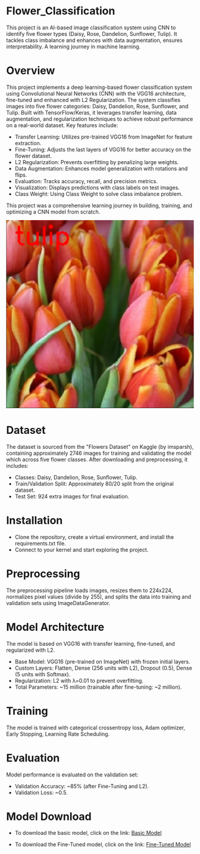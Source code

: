 # Flower_Classification
This project is an AI-based image classification system using CNN to identify five flower types (Daisy, Rose, Dandelion, Sunflower, Tulip). It tackles class imbalance and enhances with data augmentation, ensures interpretability. A learning journey in machine learning.

# Overview
This project implements a deep learning-based flower classification system using Convolutional Neural Networks (CNN) with the VGG16 architecture, fine-tuned and enhanced with L2 Regularization. The system classifies images into five flower categories: Daisy, Dandelion, Rose, Sunflower, and Tulip. Built with TensorFlow/Keras, it leverages transfer learning, data augmentation, and regularization techniques to achieve robust performance on a real-world dataset.
Key features include:

- Transfer Learning: Utilizes pre-trained VGG16 from ImageNet for feature extraction.
- Fine-Tuning: Adjusts the last layers of VGG16 for better accuracy on the flower dataset.
- L2 Regularization: Prevents overfitting by penalizing large weights.
- Data Augmentation: Enhances model generalization with rotations and flips.
- Evaluation: Tracks accuracy, recall, and precision metrics.
- Visualization: Displays predictions with class labels on test images.
- Class Weight: Using Class Weight to solve class imbalance problem.

This project was a comprehensive learning journey in building, training, and optimizing a CNN model from scratch.

![Example of model's result](readme_images/result.png)

# Dataset
The dataset is sourced from the "Flowers Dataset" on Kaggle (by imsparsh), containing approximately 2746 images for training and validating the model which across five flower classes. After downloading and preprocessing, it includes:

- Classes: Daisy, Dandelion, Rose, Sunflower, Tulip.
- Train/Validation Split: Approximately 80/20 split from the original dataset.
- Test Set: 924 extra images  for final evaluation.

# Installation
- Clone the repository, create a virtual environment, and install the requirements.txt file.
- Connect to your kernel and start exploring the project.

# Preprocessing
The preprocessing pipeline loads images, resizes them to 224x224, normalizes pixel values (divide by 255), and splits the data into training and validation sets using ImageDataGenerator.

# Model Architecture
The model is based on VGG16 with transfer learning, fine-tuned, and regularized with L2.

- Base Model: VGG16 (pre-trained on ImageNet) with frozen initial layers.
- Custom Layers: Flatten, Dense (256 units with L2), Dropout (0.5), Dense (5 units with Softmax).
- Regularization: L2 with λ=0.01 to prevent overfitting.
- Total Parameters: ~15 million (trainable after fine-tuning: ~2 million).

# Training
The model is trained with categorical crossentropy loss, Adam optimizer, Early Stopping, Learning Rate Scheduling.

# Evaluation
Model performance is evaluated on the validation set:

- Validation Accuracy: ~85% (after Fine-Tuning and L2).
- Validation Loss: ~0.5.

# Model Download
- To download the basic model, click on the link:
[Basic Model](https://drive.google.com/file/d/1yWtFqzPiZVsdVItWYzPFPaf8lTeqPCLC/view?usp=sharing)

- To download the Fine-Tuned model, click on the link:
[Fine-Tuned Model](https://drive.google.com/file/d/1lPkw4SaZzg7bAk5uVBGlBgUKIEAEDp6I/view?usp=sharing)
